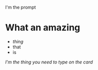 I'm the prompt

# What an amazing

- _thing_
- that
- is

_I'm the thing you need to type on the card_

